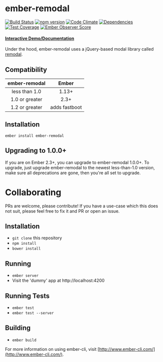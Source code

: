 # ember-remodal

[![Build Status](https://travis-ci.org/sethbrasile/ember-remodal.svg?branch=master)](https://travis-ci.org/sethbrasile/ember-remodal) [![npm version](https://badge.fury.io/js/ember-remodal.svg)](http://badge.fury.io/js/ember-remodal) [![Code Climate](https://codeclimate.com/github/sethbrasile/ember-remodal/badges/gpa.svg)](https://codeclimate.com/github/sethbrasile/ember-remodal) [![Dependencies](https://david-dm.org/sethbrasile/ember-remodal.svg)](https://david-dm.org/sethbrasile/ember-remodal) [![Test Coverage](https://codeclimate.com/github/sethbrasile/ember-remodal/badges/coverage.svg)](https://codeclimate.com/github/sethbrasile/ember-remodal/coverage) [![Ember Observer Score](http://emberobserver.com/badges/ember-remodal.svg)](http://emberobserver.com/addons/ember-remodal)

#### [Interactive Demo/Documentation](http://sethbrasile.github.io/ember-remodal)

Under the hood, ember-remodal uses a jQuery-based modal library called
[remodal](http://vodkabears.github.io/remodal/).

## Compatibility

| ember-remodal |     Ember    |
| :-----------: | :----------: |
| less than 1.0 | 1.13+        |
| 1.0 or greater| 2.3+         |
| 1.2 or greater| adds fastboot|

## Installation
`ember install ember-remodal`

## Upgrading to 1.0.0+

If you are on Ember 2.3+, you can upgrade to ember-remodal 1.0.0+. To upgrade,
just upgrade ember-remodal to the newest less-than-1.0 version, make sure all
deprecations are gone, then you're all set to upgrade.

# Collaborating

PRs are welcome, please contribute! If you have a use-case which this does not suit,
please feel free to fix it and PR or open an issue.

## Installation

* `git clone` this repository
* `npm install`
* `bower install`

## Running

* `ember server`
* Visit the 'dummy' app at http://localhost:4200

## Running Tests

* `ember test`
* `ember test --server`

## Building

* `ember build`

For more information on using ember-cli, visit [http://www.ember-cli.com/](http://www.ember-cli.com/).
